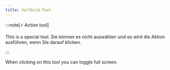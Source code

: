 ```yaml
---
title: Vollbild-Tool
---
```


:::note[⚡ Action tool]

This is a special tool.
Sie können es nicht auswählen und es wird die Aktion ausführen, wenn Sie darauf klicken.

:::

When clicking on this tool you can toggle full screen.
